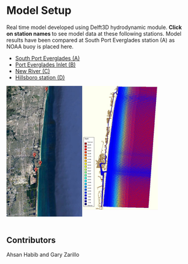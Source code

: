 
<html>
  
<head>
<style>
.column {
  float: left;
  padding: 10px;
}

.left {
  width: 85%;
}

.right {
  width: 15%;
}
</style>

</head>

<body>
<div class="column left">
    <h1>Model Setup </h1>
    <p>
Real time model developed using Delft3D hydrodynamic module. <strong> Click on station names </strong> to see model data at these following stations. Model results have been compared at South Port Everglades station (A) as NOAA buoy is placed here.
    </p>
 
<ul>
 <li><a href="waterlevel_porteverglades.jpg" target="_blank"> South Port Everglades (A)</a></li>
 <li><a href="waterlevel_evergladesinlet.jpg" target="_blank"> Port Everglades Inlet (B)</a></li>
 <li><a href="waterlevel_plantriver.jpg" target="_blank"> New River (C)</a></li>
 <li><a href="waterlevel_hillsboroinlet.jpg" target="_blank"> Hillsboro station (D)</a></li> 
</ul>

  <a href="gmap4.JPG"> <img src="gmap4.JPG" width="201" align="left"> </a> 
  <a href="c24.JPG"> <img src="c24.JPG" width="201" align="center"> </a> 
  
</div>

  <div class="column right">
    <h2>Contributors</h2>
    <p> Ahsan Habib and Gary Zarillo </p>
  </div>
</body>
</html>


